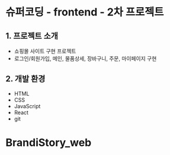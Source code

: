 # 슈퍼코딩 - frontend - 2차 프로젝트

## 1. 프로젝트 소개

- 쇼핑몰 사이트 구현 프로젝트
- 로그인/회원가입, 메인, 물품상세, 장바구니, 주문, 마이페이지 구현

## 2. 개발 환경

- HTML
- CSS
- JavaScript
- React
- git
# BrandiStory_web

